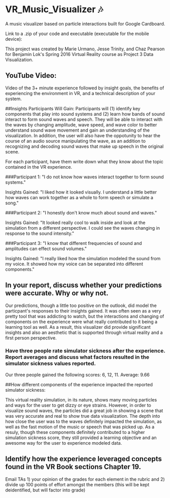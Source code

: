 # VR_Music_Visualizer :notes:
A music visualizer based on particle interactions built for Google Cardboard.

Link to a .zip of your code and executable (executable for the mobile device):


This project was created by Marie Urmano, Jesse Trinity, and Chaz Pearson for Benjamin Lok's Spring 2016 Virtual Reality course as Project 3 Data Visualization.

## YouTube Video:
Video of the 3+ minute experience followed by insight goals, the benefits of experiencing the environment in VR, and a technical description of your system.

##Insights Participants Will Gain:
Participants will (1) identify key components that play into sound systems and (2) learn how bands of sound interact to form sound waves and speech. They will be able to interact with the waves by changing amplitude, wave speed, and wave color to better understand sound wave movement and gain an understanding of the visualization. In addition, the user will also have the oppotunity to hear the course of an audio source manipulating the wave, as an addition to recognizing and decoding sound waves that make up speech in the original scene.

For each participant, have them write down what they know about the topic contained in the VR experience.

###Participant 1:
"I do not know how waves interact together to form sound systems."

Insights Gained:
"I liked how it looked visually. I understand a little better how waves can work together as a whole to form speech or simulate a song."

###Participant 2:
"I honestly don't know much about sound and waves."

Insights Gained:
"It looked really cool to walk inside and look at the simulation from a different perspective. I could see the waves changing in response to the sound intensity."

###Participant 3:
"I know that different frequencies of sound and amplitudes can effect sound volumes."

Insights Gained:
"I really liked how the simulation modeled the sound from my voice. It showed how my voice can be separated into different components."

## In your report, discuss whether your predictions were accurate. Why or why not.

Our predictions, though a little too positive on the outlook, did model the particpant's responses to their insights gained. It was often seen as a very pretty tool that was addicting to watch, but the interactions and changing of components on the experience were what really contributed to it being a learning tool as well. As a result, this visualizer did provide significant insights and also an aesthetic that is supported through virtual reality and a first person perspective.

### Have three people rate simulator sickness after the experience. Report averages and discuss what factors resulted in the simulator sickness values reported.

Our three people gained the following scores:
6, 12, 11.
Average: 9.66

##How different components of the experience impacted the reported simulator sickness:

This virtual reality simulation, in its nature, shows many moving particles and ways for the user to get dizzy or eye strains. However, in order to visualize sound waves, the particles did a great job in showing a scene that was very accurate and real to show true data visualization. The depth into how close the user was to the waves definitely impacted the simulation, as well as the fast motion of the music or speech that was picked up. As a resuly, though these components definitely contributed to a higher simulation sickness score, they still provided a learning objective and an awesome way for the user to experience modeled data.

## Identify how the experience leveraged concepts found in the VR Book sections Chapter 19.


Email TAs 1) your opinion of the grades for each element in the rubric and 2) divide up 100 points of effort amongst the members (this will be kept deidentified, but will factor into grade)
 

